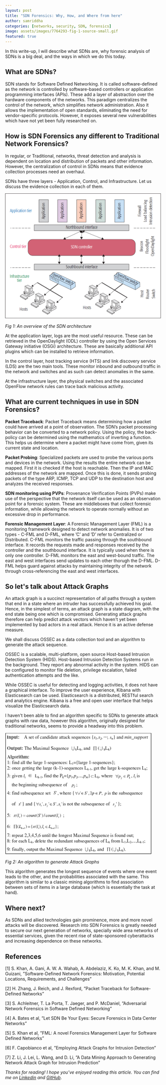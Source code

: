 ```yaml
---
layout: post
title: "SDN Forensics: Why, How, and Where from here"
author: samriddha
categories: [networks, security, SDN, forensics]
image: assets/images/7764293-fig-1-source-small.gif
featured: true
---
```


In this write-up, I will describe what SDNs are, why forensic analysis of SDNs is a big deal, and the ways in which we do this today.

<!--more-->

## What are SDNs?

SDN stands for Software Defined Networking. It is called software-defined as the network is controlled by software-based controllers or application programming interfaces (APIs). These add a layer of abstraction over the hardware components of the networks. This paradigm centralizes the control of the network, which simplifies network administration. Also it allows the implementation of open standards, eliminating the need for vendor-specific protocols. However, it exposes several new vulnerabilities which have not yet been fully researched on.

## How is SDN Forensics any different to Traditional Network Forensics?

In regular, or Traditional, networks, threat detection and analysis is dependent on location and distribution of packets and other information. However, the centralization of control in SDNs means that evidence collection processes need an overhaul.

SDNs have three layers - Application, Control, and Infrastructure. Let us discuss the evidence collection in each of them.

![img1](/assets/images/7764293-fig-1-source-small.gif)
  
*Fig 1: An overview of the SDN architecture*

At the application layer, logs are the most useful resource. These can be retrieved in the OpenDaylight (ODL) controller by using the Open Services Gateway initiative (OSGi) architecture. These are basically additional API plugins which can be installed to retrieve information.

In the control layer, host tracking service (HTS) and link discovery service (LDS) are the two main tools. These monitor inbound and outbound traffic in the network and switches and as such can detect anomalies in the same.

At the infrastructure layer, the physical switches and the associated OpenFlow network rules can trace back malicious activity.

## What are current techniques in use in SDN Forensics?

**Packet Traceback**: Packet Traceback means determining how a packet could have arrived at a point of observation. The SDN’s packet processing behavior can be converted to a network policy. Using the policy, the back-policy can be determined using the mathematics of inverting a function. This helps us determine where a packet might have come from, given its current state and location.

**Packet Probing**: Specialized packets are used to probe the various ports and devices in the network. Using the results the entire network can be mapped.  First it is checked if the host is reachable. Then the IP and MAC addresses of the network are mapped. Once this is done, it sends probing packets of the type ARP, ICMP, TCP and UDP to the destination host and analyzes the received responses.

**SDN monitoring using PVPs**: Provenance Verification Points (PVPs) make use of the perspective that the network itself can be used as an observation point for a forensic system. These are middleboxes that collect forensic information, while allowing the network to operate normally without an excessive drop in performance.

**Forensic Management Layer**: A Forensic Management Layer (FML) is a monitoring framework designed to detect network anomalies. It is of two types - C-FML and D-FML, where ’C’ and ’D’ refer to Centralized or Distributed. C-FML monitors the traffic passing through the southbound interface. It records the requests made and responses received by the controller and the southbound interface. It is typically used when there is only one controller. D-FML monitors the east and west-bound traffic. The east and west interfaces send updates to each other thorugh the D-FML. D-FML helps guard against attacks by maintaining integrity of the network through cross-referencing the east and west interfaces.

## So let's talk about Attack Graphs

An attack graph is a succinct representation of all paths through a system that end in a state where an intruder has successfully achieved his goal. Hence, in the simplest of terms, an attack graph is a state diagram, with the end state being one which is compromised. Generating attack graphs therefore can help predict attack vectors which haven't yet been implemented by bad actors in a real attack. Hence it is an active defense measure.

We shall discuss OSSEC as a data collection tool and an algorithm to generate the attack sequence.

OSSEC is a scalable, multi-platform, open source Host-based Intrusion Detection System (HIDS). Host-based Intrusion Detection Systems run in the background. They report any abnormal activity in the system. HIDS can be configured to monitor file deletion, privilege escalation, failed authentication attempts and the like.

While OSSEC is useful for detecting and logging activities, it does not have a graphical interface. To improve the user experience, Kibana with Elasticsearch can be used. Elasticsearch is a distributed, RESTful search and analytics engine. Kibana is a free and open user interface that helps visualize the Elasticsearch data.

I haven't been able to find an algorithm specific to SDNs to generate attack graphs with raw data, however this algorithm, originally designed for traditional networks, seems to provide a headway into this problem.

![img2](/assets/images/4406402-fig-3-source-small.gif)
  
*Fig 2: An algorithm to generate Attack Graphs*

This algorithm generates the longest sequence of events where one event leads to the other, and the probabilities associated with the same. This algorithm is similar to a classic mining algorithms to find association between sets of items in a large database (which is essentially the task at hand).

## Where next?

As SDNs and allied technologies gain prominence, more and more novel attacks will be discovered. Research into SDN Forensics is greatly needed to secure our next generation of networks, specially wide area networks of essential services, given the recent rise of state-sponsored cyberattacks and increasing dependence on these networks.

## References

[1] S. Khan, A. Gani, A. W. A. Wahab, A. Abdelaziz, K. Ko, M. K. Khan, and M. Guizani, ”Software-Defined Network Forensics: Motivation, Potential Locations, Requirements, and Challenges”

[2] H. Zhang, J. Reich, and J. Rexford, ”Packet Traceback for Software-Defined Networks”

[3] S. Achleitner, T. La Porta, T. Jaeger, and P. McDaniel, ”Adversarial Network Forensics in Software Defined Networking”

[4] A. Bates et al, ”Let SDN Be Your Eyes: Secure Forensics in Data Center Networks”

[5] S. Khan et al, ”FML: A novel Forensics Management Layer for Software Defined Networks”

[6] F. Capobianco et al, ”Employing Attack Graphs for Intrusion Detection”

[7] Z. Li, J. Lei, L. Wang, and D. Li, ”A Data Mining Approach to Generating Network Attack Graph for Intrusion Prediction”

_Thanks for reading! I hope you’ve enjoyed reading this article. You can find me on_ [_Linkedin_](https://www.linkedin.com/in/samriddha-sinha/) _and_ [_GitHub_](http://github.com/sam-india-007).
